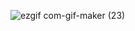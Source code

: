 ![ezgif com-gif-maker (23)](https://user-images.githubusercontent.com/103077968/194469091-fc06a697-9eb8-47b8-aa1f-ef54fcee75ff.gif)
